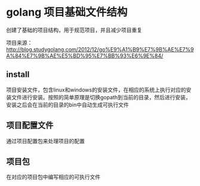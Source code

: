 # golang 项目基础文件结构

创建了基础的项目结构，用于规范项目，并且减少项目重复

项目来源：http://blog.studygolang.com/2012/12/go%E9%A1%B9%E7%9B%AE%E7%9A%84%E7%9B%AE%E5%BD%95%E7%BB%93%E6%9E%84/

## install
项目安装文件，包含linux和windows的安装文件，在相应的系统上执行对应的安装文件进行安装。按照的简单原理是切换gopath到当前的目录，然后进行安装，安装之后会在当前的目录的bin中自动生成可执行文件

## 项目配置文件
通过项目配置包来处理项目的配置

## 项目包
在对应的项目包中编写相应的可执行文件